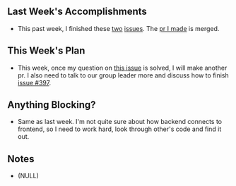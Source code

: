 ## Last Week's Accomplishments

- This past week, I finished these [two](https://github.com/YACS-RCOS/yacs/issues/279)
[issues](https://github.com/YACS-RCOS/yacs/issues/280).
The [pr I made](https://github.com/YACS-RCOS/yacs/pull/432) is merged.

## This Week's Plan

- This week, once my question on [this issue](https://github.com/YACS-RCOS/yacs/issues/280) is solved, I will make another pr.
I also need to talk to our group leader more and discuss how to finish [issue #397](https://github.com/YACS-RCOS/yacs/issues/397).

## Anything Blocking?

- Same as last week. I'm not quite sure about how backend connects to frontend, so I need to work hard, look through other's code and find it out.

## Notes

- (NULL)
